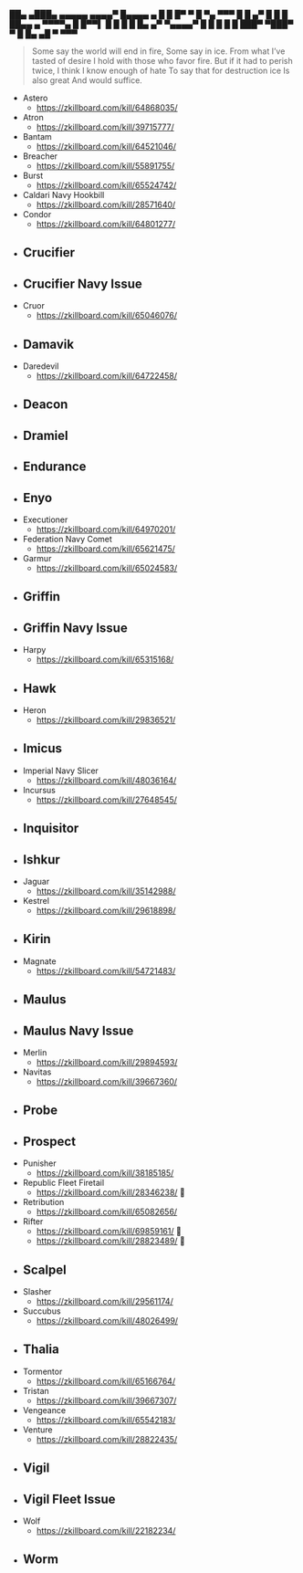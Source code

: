 ██▄ ▄███▄ ▄▄▄▄▄ ▄▄▄▄▀ █▄▄▄▄ ▄
█ █ █▀ ▀ █ ▀▄ ▀▀▀ █ █ ▄▀ █
█ █ ██▄▄ ▄ ▀▀▀▀▄ █ █▀▀▌ █ █
█ █ █▄ ▄▀ ▀▄▄▄▄▀ █ █ █ █ █
███▀ ▀███▀ ▀ █ █▄ ▄█
▀ ▀▀▀

> Some say the world will end in fire,
> Some say in ice.
> From what I’ve tasted of desire
> I hold with those who favor fire.
> But if it had to perish twice,
> I think I know enough of hate
> To say that for destruction ice
> Is also great
> And would suffice.

- Astero
  - https://zkillboard.com/kill/64868035/
- Atron
  - https://zkillboard.com/kill/39715777/
- Bantam
  - https://zkillboard.com/kill/64521046/
- Breacher
  - https://zkillboard.com/kill/55891755/
- Burst
  - https://zkillboard.com/kill/65524742/
- Caldari Navy Hookbill
  - https://zkillboard.com/kill/28571640/
- Condor
  - https://zkillboard.com/kill/64801277/
- ## Crucifier
- ## Crucifier Navy Issue
- Cruor
  - https://zkillboard.com/kill/65046076/
- ## Damavik
- Daredevil
  - https://zkillboard.com/kill/64722458/
- ## Deacon
- ## Dramiel
- ## Endurance
- ## Enyo
- Executioner
  - https://zkillboard.com/kill/64970201/
- Federation Navy Comet
  - https://zkillboard.com/kill/65621475/
- Garmur
  - https://zkillboard.com/kill/65024583/
- ## Griffin
- ## Griffin Navy Issue
- Harpy
  - https://zkillboard.com/kill/65315168/
- ## Hawk
- Heron
  - https://zkillboard.com/kill/29836521/
- ## Imicus
- Imperial Navy Slicer
  - https://zkillboard.com/kill/48036164/
- Incursus
  - https://zkillboard.com/kill/27648545/
- ## Inquisitor
- ## Ishkur
- Jaguar
  - https://zkillboard.com/kill/35142988/
- Kestrel
  - https://zkillboard.com/kill/29618898/
- ## Kirin
- Magnate
  - https://zkillboard.com/kill/54721483/
- ## Maulus
- ## Maulus Navy Issue
- Merlin
  - https://zkillboard.com/kill/29894593/
- Navitas
  - https://zkillboard.com/kill/39667360/
- ## Probe
- ## Prospect
- Punisher
  - https://zkillboard.com/kill/38185185/
- Republic Fleet Firetail
  - https://zkillboard.com/kill/28346238/ 🥈
- Retribution
  - https://zkillboard.com/kill/65082656/
- Rifter
  - https://zkillboard.com/kill/69859161/ 🥇
  - https://zkillboard.com/kill/28823489/ 🥉
- ## Scalpel
- Slasher
  - https://zkillboard.com/kill/29561174/
- Succubus
  - https://zkillboard.com/kill/48026499/
- ## Thalia
- Tormentor
  - https://zkillboard.com/kill/65166764/
- Tristan
  - https://zkillboard.com/kill/39667307/
- Vengeance
  - https://zkillboard.com/kill/65542183/
- Venture
  - https://zkillboard.com/kill/28822435/
- ## Vigil
- ## Vigil Fleet Issue
- Wolf
  - https://zkillboard.com/kill/22182234/
- ## Worm
